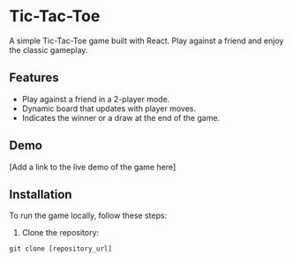 # Tic-Tac-Toe

A simple Tic-Tac-Toe game built with React. Play against a friend and enjoy the classic gameplay.

## Features

- Play against a friend in a 2-player mode.
- Dynamic board that updates with player moves.
- Indicates the winner or a draw at the end of the game.

## Demo

[Add a link to the live demo of the game here]

## Installation

To run the game locally, follow these steps:

1. Clone the repository:

```shell
git clone [repository_url]
